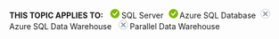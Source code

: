 <Token>**THIS TOPIC APPLIES TO:** ![yes](media/yes.png)SQL Server![yes](media/yes.png)Azure SQL Database![yes](media/no.png)Azure SQL Data Warehouse ![yes](media/no.png)Parallel Data Warehouse </Token>

